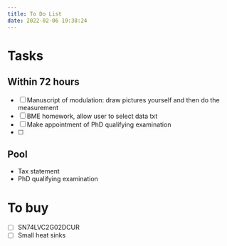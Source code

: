```yaml
---
title: To Do List
date: 2022-02-06 19:38:24
---
```


# Tasks

## Within 72 hours
- [ ] Manuscript of modulation: draw pictures yourself and then do the measurement
- [ ] BME homework, allow user to select data txt
- [ ] Make appointment of PhD qualifying examination
- [ ] 
## Pool
- Tax statement
- PhD qualifying examination 

# To buy 
- [ ] SN74LVC2G02DCUR
- [ ] Small heat sinks
